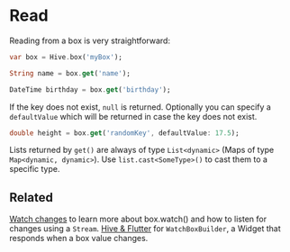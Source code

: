 # Read

Reading from a box is very straightforward:

```dart
var box = Hive.box('myBox');

String name = box.get('name');

DateTime birthday = box.get('birthday');
```

If the key does not exist, `null` is returned. Optionally you can specify a `defaultValue` which will be returned in case the key does not exist.

```dart
double height = box.get('randomKey', defaultValue: 17.5);
```

Lists returned by `get()` are always of type `List<dynamic>` \(Maps of type `Map<dynamic, dynamic>`\). Use `list.cast<SomeType>()` to cast them to a specific type.

## Related

[Watch changes](watch_changes.md) to learn more about box.watch\(\) and how to listen for changes using a `Stream`. [Hive & Flutter](../best-practices/hive_and_flutter.md) for `WatchBoxBuilder`, a Widget that responds when a box value changes.

